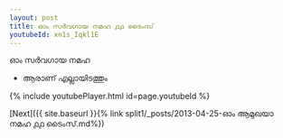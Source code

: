 ```yaml
---
layout: post
title: ഓം സർവഗായ നമഹ ൧൧ ടൈംസ്
youtubeId: xn1s_Iqkl1E
---
```

 
 
 ഓം സർവഗായ നമഹ 
 
 -  ആരാണ് എല്ലായിടത്തും 
 
  
 
  
 
 
 
 
 
 


{% include youtubePlayer.html id=page.youtubeId %}
 
[Next]({{ site.baseurl }}{% link  split1/_posts/2013-04-25-ഓം ആമുഖയാ നമഹ ൧൧ ടൈംസ്.md%})
 
